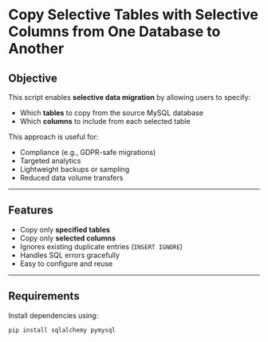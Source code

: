 # Copy Selective Tables with Selective Columns from One Database to Another

## Objective
This script enables **selective data migration** by allowing users to specify:
- Which **tables** to copy from the source MySQL database
- Which **columns** to include from each selected table

This approach is useful for:
- Compliance (e.g., GDPR-safe migrations)
- Targeted analytics
- Lightweight backups or sampling
- Reduced data volume transfers

---

##  Features
-  Copy only **specified tables**
-  Copy only **selected columns**
-  Ignores existing duplicate entries (`INSERT IGNORE`)
-  Handles SQL errors gracefully
-  Easy to configure and reuse

---

##  Requirements

Install dependencies using:

```bash
pip install sqlalchemy pymysql
